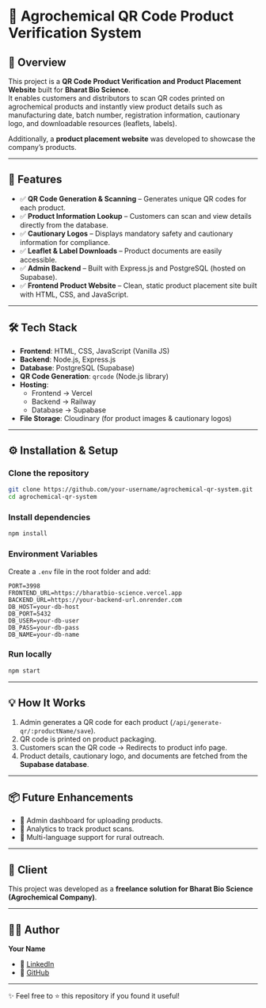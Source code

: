 # 🌱 Agrochemical QR Code Product Verification System  

## 📌 Overview  
This project is a **QR Code Product Verification and Product Placement Website** built for **Bharat Bio Science**.  
It enables customers and distributors to scan QR codes printed on agrochemical products and instantly view product details such as manufacturing date, batch number, registration information, cautionary logo, and downloadable resources (leaflets, labels).  

Additionally, a **product placement website** was developed to showcase the company’s products.  

---

## 🚀 Features  
- ✅ **QR Code Generation & Scanning** – Generates unique QR codes for each product.  
- ✅ **Product Information Lookup** – Customers can scan and view details directly from the database.  
- ✅ **Cautionary Logos** – Displays mandatory safety and cautionary information for compliance.  
- ✅ **Leaflet & Label Downloads** – Product documents are easily accessible.  
- ✅ **Admin Backend** – Built with Express.js and PostgreSQL (hosted on Supabase).  
- ✅ **Frontend Product Website** – Clean, static product placement site built with HTML, CSS, and JavaScript.  

---

## 🛠️ Tech Stack  
- **Frontend**: HTML, CSS, JavaScript (Vanilla JS)  
- **Backend**: Node.js, Express.js  
- **Database**: PostgreSQL (Supabase)  
- **QR Code Generation**: `qrcode` (Node.js library)  
- **Hosting**:  
  - Frontend → Vercel  
  - Backend → Railway  
  - Database → Supabase  
- **File Storage**: Cloudinary (for product images & cautionary logos)  

---

## ⚙️ Installation & Setup  

### Clone the repository  
```bash
git clone https://github.com/your-username/agrochemical-qr-system.git
cd agrochemical-qr-system
```

### Install dependencies  
```bash
npm install
```

### Environment Variables  
Create a `.env` file in the root folder and add:  
```env
PORT=3998
FRONTEND_URL=https://bharatbio-science.vercel.app
BACKEND_URL=https://your-backend-url.onrender.com
DB_HOST=your-db-host
DB_PORT=5432
DB_USER=your-db-user
DB_PASS=your-db-pass
DB_NAME=your-db-name
```

### Run locally  
```bash
npm start
```

---


## 💡 How It Works  
1. Admin generates a QR code for each product (`/api/generate-qr/:productName/save`).  
2. QR code is printed on product packaging.  
3. Customers scan the QR code → Redirects to product info page.  
4. Product details, cautionary logo, and documents are fetched from the **Supabase database**.  

---

## 📦 Future Enhancements  
- 🔹 Admin dashboard for uploading products.  
- 🔹 Analytics to track product scans.  
- 🔹 Multi-language support for rural outreach.  

---

## 🏢 Client  
This project was developed as a **freelance solution for Bharat Bio Science (Agrochemical Company)**.  

---

## 👨‍💻 Author  
**Your Name**  
- 💼 [LinkedIn](https://linkedin.com/in/your-profile)  
- 🐙 [GitHub](https://github.com/your-username)  

---

✨ Feel free to ⭐ this repository if you found it useful!  
